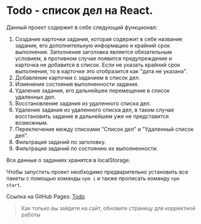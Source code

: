 # Todo - список дел на React.

Данный проект содержит в себе следующий функционал: 
1. Создание карточки задания, которая содержит в себе название задания, его дополнительную информацию и крайний срок выполнения. Заполнение заголовка является обязательным условием, в противном случае появится предупреждение и карточка не добавится в список.
Если не указать крайний срок выполнения, то в карточке это отобразится как "дата не указана".
2. Добавление карточки с заданием в список дел.
3. Изменение состояния выполненности задания.
4. Удаление задания, его дальнейшее перемещение в список удаленных дел.
5. Восстановление задания из удаленного списка дел.
6. Удаление задания из удаленного списка дел, в таком случае восстановить задание в дальнейшем уже не представится возможным.
7. Переключение между списками "Список дел" и "Удаленный список дел".
8. Фильтрация заданий по заголовку.
9. Фильтрация заданий по состоянию их выполненности.

Все данные о заданиях хранятся в localStorage.

Чтобы запустить проект необходимо предварительно установить все пакеты с помощью команды ```npm i```
и также прописать команду ```npm start```.


Ссылка на GitHub Pages: 
[Todo](https://viktoriamagina.github.io/VictoriaMagina.github.io/Todo/index.html)
> Как только вы зайдете на сайт, обновите страницу для корректной работы 

